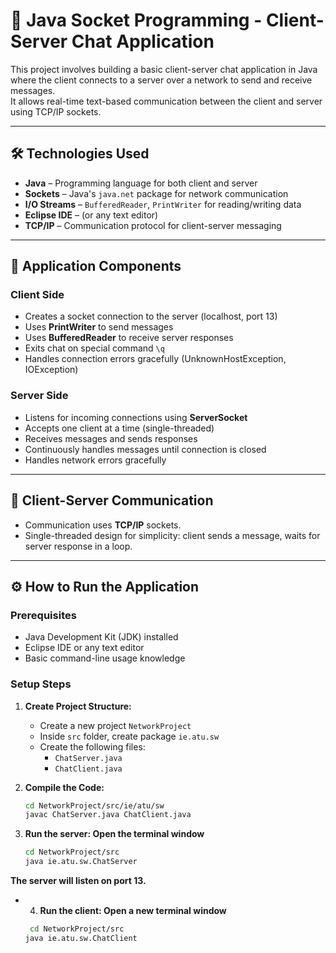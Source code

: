 # 💬 Java Socket Programming - Client-Server Chat Application

This project involves building a basic client-server chat application in Java where the client connects to a server over a network to send and receive messages.  
It allows real-time text-based communication between the client and server using TCP/IP sockets.

---

## 🛠️ Technologies Used

- **Java** – Programming language for both client and server
- **Sockets** – Java's `java.net` package for network communication
- **I/O Streams** – `BufferedReader`, `PrintWriter` for reading/writing data
- **Eclipse IDE** – (or any text editor)
- **TCP/IP** – Communication protocol for client-server messaging

---

## 📜 Application Components

### Client Side
- Creates a socket connection to the server (localhost, port 13)
- Uses **PrintWriter** to send messages
- Uses **BufferedReader** to receive server responses
- Exits chat on special command `\q`
- Handles connection errors gracefully (UnknownHostException, IOException)

### Server Side
- Listens for incoming connections using **ServerSocket**
- Accepts one client at a time (single-threaded)
- Receives messages and sends responses
- Continuously handles messages until connection is closed
- Handles network errors gracefully

---

## 🔄 Client-Server Communication
- Communication uses **TCP/IP** sockets.
- Single-threaded design for simplicity: client sends a message, waits for server response in a loop.

---

## ⚙️ How to Run the Application

### Prerequisites
- Java Development Kit (JDK) installed
- Eclipse IDE or any text editor
- Basic command-line usage knowledge

### Setup Steps

1. **Create Project Structure:**
   - Create a new project `NetworkProject`
   - Inside `src` folder, create package `ie.atu.sw`
   - Create the following files:
     - `ChatServer.java`
     - `ChatClient.java`

2. **Compile the Code:**
   ```bash
   cd NetworkProject/src/ie/atu/sw
   javac ChatServer.java ChatClient.java
3. **Run the server: Open the terminal window**
   ```bash
   cd NetworkProject/src
   java ie.atu.sw.ChatServer
  **The server will listen on port 13.**
- 4.  **Run the client: Open a new terminal window**
   ```bash
    cd NetworkProject/src
   java ie.atu.sw.ChatClient


